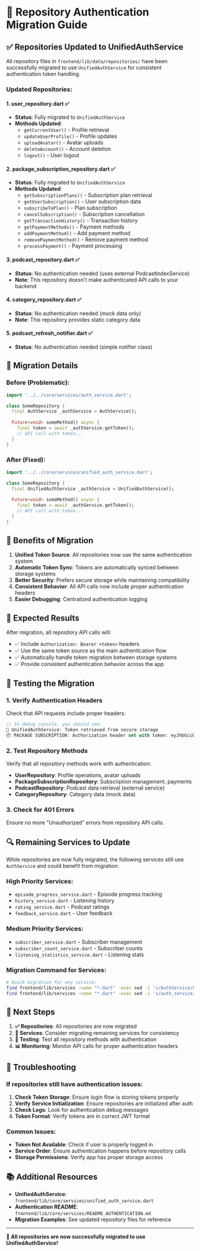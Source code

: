# 🔐 Repository Authentication Migration Guide

## ✅ **Repositories Updated to UnifiedAuthService**

All repository files in `frontend/lib/data/repositories/` have been successfully migrated to use `UnifiedAuthService` for consistent authentication token handling.

### **Updated Repositories:**

#### 1. **user_repository.dart** ✅
- **Status**: Fully migrated to `UnifiedAuthService`
- **Methods Updated**:
  - `getCurrentUser()` - Profile retrieval
  - `updateUserProfile()` - Profile updates
  - `uploadAvatar()` - Avatar uploads
  - `deleteAccount()` - Account deletion
  - `logout()` - User logout

#### 2. **package_subscription_repository.dart** ✅
- **Status**: Fully migrated to `UnifiedAuthService`
- **Methods Updated**:
  - `getSubscriptionPlans()` - Subscription plan retrieval
  - `getUserSubscription()` - User subscription data
  - `subscribeToPlan()` - Plan subscription
  - `cancelSubscription()` - Subscription cancellation
  - `getTransactionHistory()` - Transaction history
  - `getPaymentMethods()` - Payment methods
  - `addPaymentMethod()` - Add payment method
  - `removePaymentMethod()` - Remove payment method
  - `processPayment()` - Payment processing

#### 3. **podcast_repository.dart** ✅
- **Status**: No authentication needed (uses external PodcastIndexService)
- **Note**: This repository doesn't make authenticated API calls to your backend

#### 4. **category_repository.dart** ✅
- **Status**: No authentication needed (mock data only)
- **Note**: This repository provides static category data

#### 5. **podcast_refresh_notifier.dart** ✅
- **Status**: No authentication needed (simple notifier class)

## 🔄 **Migration Details**

### **Before (Problematic):**
```dart
import '../../core/services/auth_service.dart';

class SomeRepository {
  final AuthService _authService = AuthService();
  
  Future<void> someMethod() async {
    final token = await _authService.getToken();
    // API call with token...
  }
}
```

### **After (Fixed):**
```dart
import '../../core/services/unified_auth_service.dart';

class SomeRepository {
  final UnifiedAuthService _authService = UnifiedAuthService();
  
  Future<void> someMethod() async {
    final token = await _authService.getToken();
    // API call with token...
  }
}
```

## 🎯 **Benefits of Migration**

1. **Unified Token Source**: All repositories now use the same authentication system
2. **Automatic Token Sync**: Tokens are automatically synced between storage systems
3. **Better Security**: Prefers secure storage while maintaining compatibility
4. **Consistent Behavior**: All API calls now include proper authentication headers
5. **Easier Debugging**: Centralized authentication logging

## 📱 **Expected Results**

After migration, all repository API calls will:
- ✅ Include `Authorization: Bearer <token>` headers
- ✅ Use the same token source as the main authentication flow
- ✅ Automatically handle token migration between storage systems
- ✅ Provide consistent authentication behavior across the app

## 🧪 **Testing the Migration**

### **1. Verify Authentication Headers**
Check that API requests include proper headers:
```dart
// In debug console, you should see:
🔐 UnifiedAuthService: Token retrieved from secure storage
📦 PACKAGE SUBSCRIPTION: Authorization header set with token: eyJhbGciOi...
```

### **2. Test Repository Methods**
Verify that all repository methods work with authentication:
- **UserRepository**: Profile operations, avatar uploads
- **PackageSubscriptionRepository**: Subscription management, payments
- **PodcastRepository**: Podcast data retrieval (external service)
- **CategoryRepository**: Category data (mock data)

### **3. Check for 401 Errors**
Ensure no more "Unauthorized" errors from repository API calls.

## 🔍 **Remaining Services to Update**

While repositories are now fully migrated, the following services still use `AuthService` and could benefit from migration:

### **High Priority Services:**
- `episode_progress_service.dart` - Episode progress tracking
- `history_service.dart` - Listening history
- `rating_service.dart` - Podcast ratings
- `feedback_service.dart` - User feedback

### **Medium Priority Services:**
- `subscriber_service.dart` - Subscriber management
- `subscriber_count_service.dart` - Subscriber counts
- `listening_statistics_service.dart` - Listening stats

### **Migration Command for Services:**
```bash
# Quick migration for any service:
find frontend/lib/services -name "*.dart" -exec sed -i 's/AuthService/UnifiedAuthService/g' {} \;
find frontend/lib/services -name "*.dart" -exec sed -i 's/auth_service/unified_auth_service/g' {} \;
```

## 🚀 **Next Steps**

1. **✅ Repositories**: All repositories are now migrated
2. **🔄 Services**: Consider migrating remaining services for consistency
3. **🧪 Testing**: Test all repository methods with authentication
4. **📊 Monitoring**: Monitor API calls for proper authentication headers

## 🔧 **Troubleshooting**

### **If repositories still have authentication issues:**

1. **Check Token Storage**: Ensure login flow is storing tokens properly
2. **Verify Service Initialization**: Ensure repositories are initialized after auth
3. **Check Logs**: Look for authentication debug messages
4. **Token Format**: Verify tokens are in correct JWT format

### **Common Issues:**
- **Token Not Available**: Check if user is properly logged in
- **Service Order**: Ensure authentication happens before repository calls
- **Storage Permissions**: Verify app has proper storage access

## 📚 **Additional Resources**

- **UnifiedAuthService**: `frontend/lib/core/services/unified_auth_service.dart`
- **Authentication README**: `frontend/lib/core/services/README_AUTHENTICATION.md`
- **Migration Examples**: See updated repository files for reference

---

**🎉 All repositories are now successfully migrated to use UnifiedAuthService!**

